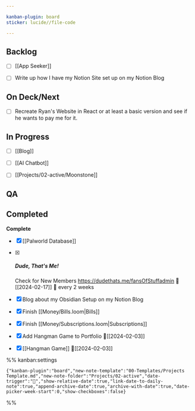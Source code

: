 ```yaml
---

kanban-plugin: board
sticker: lucide//file-code

---
```


## Backlog

- [ ] [[App Seeker]]
- [ ] Write up how I have my Notion Site set up on my Notion Blog


## On Deck/Next

- [ ] Recreate Ryan's Website in React or at least a basic version and see if he wants to pay me for it.


## In Progress

- [ ] [[Blog]]
- [ ] [[AI Chatbot]]
- [ ] [[Projects/02-active/Moonstone]]


## QA



## Completed

**Complete**
- [x] [[Palworld Database]]
- [x] ##### Dude, That's Me!
	Check for New Members
	https://dudethats.me/fansOfStuffadmin
	📅[[2024-02-17]] 🔄️ every 2 weeks
- [x] Blog about my Obsidian Setup on my Notion Blog
- [x] Finish [[Money/Bills.loom|Bills]]
- [x] Finish [[Money/Subscriptions.loom|Subscriptions]]
- [x] Add Hangman Game to Portfolio 📅[[2024-02-03]]
- [x] [[Hangman Game]]
	📅[[2024-02-03]]




%% kanban:settings
```
{"kanban-plugin":"board","new-note-template":"00-Templates/Projects Template.md","new-note-folder":"Projects/02-active","date-trigger":"📅","show-relative-date":true,"link-date-to-daily-note":true,"append-archive-date":true,"archive-with-date":true,"date-picker-week-start":0,"show-checkboxes":false}
```
%%